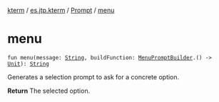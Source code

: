 [kterm](../../index.md) / [es.jtp.kterm](../index.md) / [Prompt](index.md) / [menu](./menu.md)

# menu

`fun menu(message: `[`String`](https://kotlinlang.org/api/latest/jvm/stdlib/kotlin/-string/index.html)`, buildFunction: `[`MenuPromptBuilder`](../../es.jtp.kterm.prompt/-menu-prompt-builder/index.md)`.() -> `[`Unit`](https://kotlinlang.org/api/latest/jvm/stdlib/kotlin/-unit/index.html)`): `[`String`](https://kotlinlang.org/api/latest/jvm/stdlib/kotlin/-string/index.html)

Generates a selection prompt to ask for a concrete option.

**Return**
The selected option.

